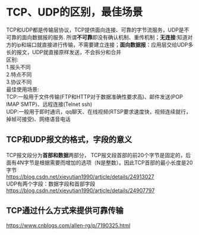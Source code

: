 # TCP、UDP的区别，最佳场景
TCP和UDP都是传输层协议，TCP提供面向连接、可靠的字节流服务，UDP是不可靠的面向数据报的服务.  所谓**不可靠**即没有确认机制、重传机制；**无连接**:知道对方的ip和端口就直接进行传输，不需要建立连接；**面向数据报**：应用层交给UDP多长的报文，UDP就直接原样发送，不会拆分和合并  
区别:  
1.报头不同  
2.特点不同  
3.协议不同  
最佳使用场景:  
TCP:一般用于文件传输(FTP和HTTP对于数据准确性要求高)、邮件发送(POP IMAP SMTP)、远程连接(Telnet ssh)  
UDP:一般用于即时通讯，qq聊天、在线视频(RTSP要求速度快，视频连续就行，掉帧可接受)、网络语音电话
## TCP和UDP报文的格式，字段的意义
TCP报文段分为**首部和数据**两部分， TCP报文段首部的前20个字节是固定的，后面有4N字节是根据需要而增加的选项（N是整数）。因此TCP首部的最小长度是20字节  
https://blog.csdn.net/xieyutian1990/article/details/24913027  
UDP有两个字段：数据字段和首部字段 
https://blog.csdn.net/xieyutian1990/article/details/24907797

## TCP通过什么方式来提供可靠传输
https://www.cnblogs.com/allen-rg/p/7190325.html